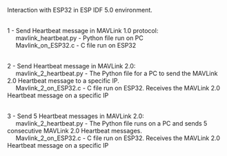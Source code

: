 Interaction with ESP32 in ESP IDF 5.0 environment. <br><br>

1 - Send Heartbeat message in MAVLink 1.0 protocol: <br>
&nbsp;&nbsp;&nbsp;&nbsp;&nbsp;mavlink_heartbeat.py - Python file run on PC <br>
&nbsp;&nbsp;&nbsp;&nbsp;&nbsp;Mavlink_on_ESP32.c - C file run on ESP32 <br><br>

2 - Send Heartbeat message in MAVLink 2.0: <br>
&nbsp;&nbsp;&nbsp;&nbsp;&nbsp;mavlink_2_heartbeat.py - The Python file for a PC to send the MAVLink 2.0 Heartbeat message to a specific IP.<br>
&nbsp;&nbsp;&nbsp;&nbsp;&nbsp;Mavlink_2_on_ESP32.c - C file run on ESP32. Receives the MAVLink 2.0 Heartbeat message on a specific IP<br><br>

3 - Send 5 Heartbeat messages in MAVLink 2.0: <br>
&nbsp;&nbsp;&nbsp;&nbsp;&nbsp;mavlink_2_heartbeat.py - The Python file runs on a PC and sends 5 consecutive MAVLink 2.0 Heartbeat messages.<br>
&nbsp;&nbsp;&nbsp;&nbsp;&nbsp;Mavlink_2_on_ESP32.c - C file run on ESP32. Receives the MAVLink 2.0 Heartbeat message on a specific IP<br><br>
